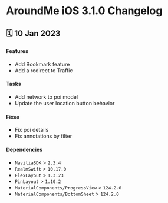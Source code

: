 # AroundMe iOS 3.1.0 Changelog

<h2>🗓 10 Jan 2023</h2>

#### Features
- Add Bookmark feature
- Add a redirect to Traffic

#### Tasks
- Add network to poi model
- Update the user location button behavior

#### Fixes
- Fix poi details 
- Fix annotations by filter

#### Dependencies
- `NavitiaSDK` > `2.3.4`
- `RealmSwift` > `10.17.0`
- `FlexLayout` > `1.3.23`
- `PinLayout` > `1.10.2`
- `MaterialComponents/ProgressView` > `124.2.0`
- `MaterialComponents/BottomSheet` > `124.2.0`

